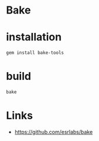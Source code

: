 # Bake

# installation

```bash
gem install bake-tools
```

# build

```bash
bake
```

# Links

- https://github.com/esrlabs/bake

